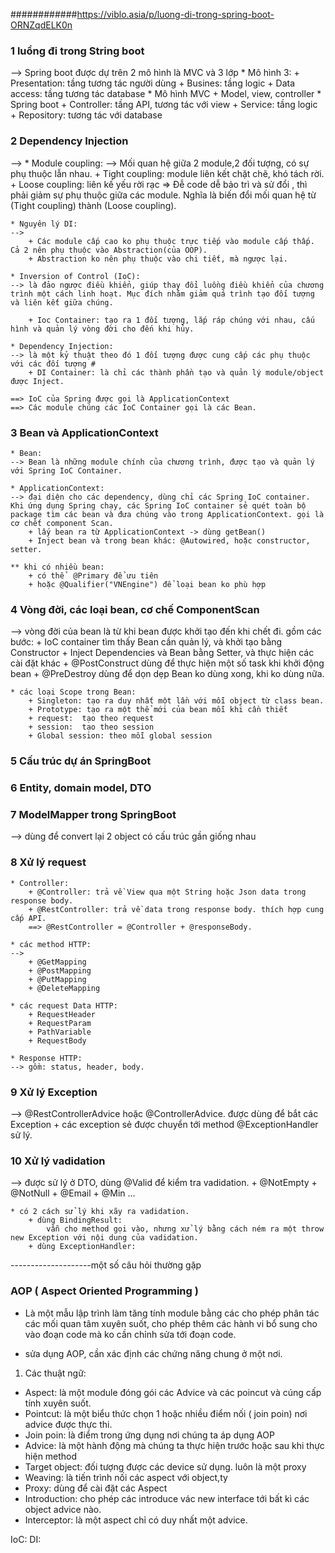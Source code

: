 ############https://viblo.asia/p/luong-di-trong-spring-boot-ORNZqdELK0n


### 1 luồng đi trong String boot
--> Spring boot được dự trên 2 mô hình là MVC và 3 lớp
    * Mô hình 3:
        + Presentation: tầng tương tác người dùng
        + Busines: tầng logic
        + Data access: tầng tương tác database
    * Mô hình MVC
        + Model, view, controller
    * Spring boot
        + Controller: tầng API, tương tác với view
        + Service:  tầng logic
        + Repository: tương tác với database
### 2 Dependency Injection
--> 
    * Module coupling:
    --> Mối quan hệ giữa 2 module,2 đối tượng, có sự phụ thuộc lẫn nhau.
        + Tight coupling: module liên kết chặt chẽ, khó tách rời.
        + Loose coupling: liên kế yếu rời rạc
        => Đễ code dễ bảo trì và sử đổi , thì phải giảm sự phụ thuộc giữa các module. Nghĩa là biến đổi mối quan hệ từ (Tight coupling) thành (Loose coupling).

    * Nguyên lý DI:
    -->
        + Các module cấp cao ko phụ thuộc trực tiếp vào module cấp thấp. Cả 2 nên phụ thuộc vào Abstraction(của OOP).
        + Abstraction ko nên phụ thuộc vào chi tiết, mà ngược lại.

    * Inversion of Control (IoC):
    --> là đảo ngược điều khiển, giúp thay đổi luồng điều khiển của chương trình một cách linh hoạt. Mục đích nhằm giảm quá trình tạo đối tượng và liên kết giữa chúng.
    
        + Ioc Container: tạo ra 1 đối tượng, lắp ráp chúng với nhau, cấu hình và quản lý vòng đời cho đến khi hủy.

    * Dependency Injection:
    --> là một kỷ thuật theo đó 1 đối tượng được cung cấp các phụ thuộc với các đối tượng #
        + DI Container: là chỉ các thành phần tạo và quản lý module/object được Inject.

    ==> IoC của Spring được gọi là ApplicationContext
    ==> Các module chúng các IoC Container gọi là các Bean.

### 3 Bean và ApplicationContext
    * Bean: 
    --> Bean là những module chính của chương trình, được tạo và quản lý với Spring IoC Container.

    * ApplicationContext:
    --> đại diện cho các dependency, dùng chỉ các Spring IoC container.
    Khi ứng dụng Spring chạy, các Spring IoC container sẻ quét toàn bộ package tìm các bean và đưa chúng vào trong ApplicationContext. gọi là cơ chết component Scan.
        + lấy bean ra từ ApplicationContext -> dùng getBean()
        + Inject bean và trong bean khác: @Autowired, hoặc constructor, setter.
    
    ** khi có nhiều bean:
        + có thể  @Primary để ưu tiên
        + hoặc @Qualifier("VNEngine") để loại bean ko phù hợp


### 4 Vòng đời, các loại bean, cơ chế ComponentScan
--> vòng đời của bean là từ khi bean được khởi tạo đến khi chết đi.
    gồm các bước:
        + IoC container tìm thấy Bean cần quản lý, và khởi tạo bằng Constructor
        + Inject Dependencies và Bean bằng Setter, và thực hiện các cài đặt khác
        + @PostConstruct dùng để thực hiện một số task khi khởi động bean
        + @PreDestroy dùng để dọn dẹp Bean ko dùng xong, khi ko dùng nữa.

    * các loại Scope trong Bean:
        + Singleton: tạo ra duy nhất một lần với mỗi object từ class bean. 
        + Prototype: tạo ra một thể mới của bean mỗi khi cần thiết
        + request:  tạo theo request
        + session:  tạo theo session
        + Global session: theo mỗi global session

### 5 Cấu trúc dự án SpringBoot
### 6 Entity, domain model, DTO
### 7 ModelMapper trong SpringBoot
--> dùng để convert lại 2 object có cấu trúc gần giống nhau

### 8 Xử lý request
    * Controller:
        + @Controller: trả về View qua một String hoặc Json data trong response body.
        + @RestController: trả về data trong response body. thích hợp cung cấp API.
        ==> @RestController = @Controller + @responseBody.

    * các method HTTP:
    --> 
        + @GetMapping
        + @PostMapping
        + @PutMapping
        + @DeleteMapping

    * các request Data HTTP:
        + RequestHeader
        + RequestParam
        + PathVariable 
        + RequestBody

    * Response HTTP:
    --> gồm: status, header, body.


### 9 Xử lý Exception
--> @RestControllerAdvice hoặc @ControllerAdvice. được dùng để bắt các Exception
    + các exception sẻ được chuyển tới method @ExceptionHandler sử lý.

### 10 Xử lý vadidation
--> được sử lý ở DTO, dùng @Valid để kiểm tra vadidation.
        + @NotEmpty
        + @NotNull
        + @Email
        + @Min ...

    * có 2 cách sử lý khi xãy ra vadidation.
        + dùng BindingResult:
            vẫn cho method gọi vào, nhưng xử lý bằng cách ném ra một throw new Exception với nội dung của vadidation.
        + dùng ExceptionHandler:

--------------------một số câu hỏi thường gặp 

### AOP ( Aspect Oriented Programming ) 

* Là một mẫu lập trình làm tăng tính module bằng các cho phép phân tác các mối quan tâm xuyên suốt,
 cho phép thêm các hành vi bổ sung cho vào đoạn code mà ko cần chỉnh sửa tới đoạn code.
 
* sửa dụng AOP, cần xác định các chứng năng chung ở một nơi. 
 
1. Các thuật ngữ:
 + Aspect: là một module đóng gói các Advice và các poincut và cúng cấp tính xuyên suốt.
 + Pointcut: là một biểu thức chọn 1 hoặc nhiều điểm nối ( join poin) nơi advice được thực thi.
 + Join poin: là điểm trong ứng dụng nơi chúng ta áp dụng AOP
 + Advice: là một hành động mà chúng ta thực hiện trước hoặc sau khi thực hiện method
 + Target object: đối tượng được các device sử dụng. luôn là một proxy
 + Weaving: là tiến trình nối các aspect với object,ty
 + Proxy: dùng để cài đặt các Aspect
 + Introduction: cho phép các introduce vác new interface tới bất kì các object advice nào.
 + Interceptor: là một aspect chỉ có duy nhất một advice.

 
IoC:
DI:

